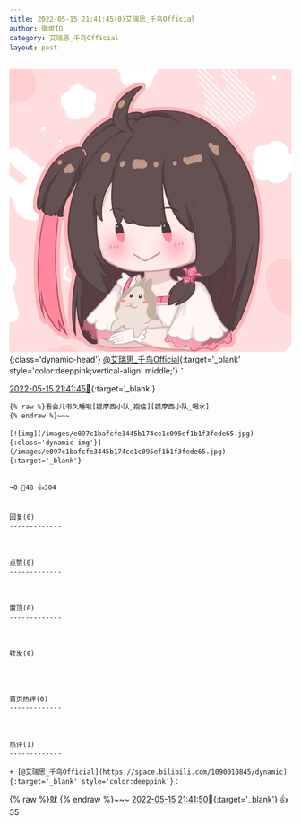 ```yaml
---
title: 2022-05-15 21:41:45(0)艾瑞思_千鸟Official
author: 御坂IO
category: 艾瑞思_千鸟Official
layout: post
---
```


![img](/images/7e08840c56f251de28bdf766b647bd5fe9a5d50a.jpg){:class='dynamic-head'}
[@艾瑞思_千鸟Official](https://space.bilibili.com/1090010845/dynamic){:target='_blank' style='color:deeppink;vertical-align: middle;'}：

[2022-05-15 21:41:45🔗](https://t.bilibili.com/660495983659974760){:target='_blank'}

~~~
{% raw %}看会儿书久睡啦[提摩西小队_抱住][提摩西小队_喝水]
{% endraw %}~~~

[![img](/images/e097c1bafcfe3445b174ce1c095ef1b1f3fede65.jpg){:class='dynamic-img'}](/images/e097c1bafcfe3445b174ce1c095ef1b1f3fede65.jpg){:target='_blank'}


↪️0 💬48 👍304


回复(0)
-------------



点赞(0)
-------------



置顶(0)
-------------



转发(0)
-------------



首页热评(0)
-------------



热评(1)
-------------

+ [@艾瑞思_千鸟Official](https://space.bilibili.com/1090010845/dynamic){:target='_blank' style='color:deeppink'}：
~~~
{% raw %}就
{% endraw %}~~~
[2022-05-15 21:41:50🔗](https://t.bilibili.com/660495983659974760#reply113128401648){:target='_blank'} 👍35


